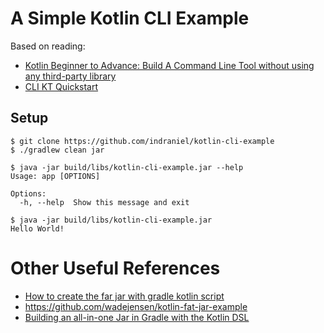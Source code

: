 # A Simple Kotlin CLI Example

Based on reading: 

* [Kotlin Beginner to Advance: Build A Command Line Tool without using any third-party library][0]
* [CLI KT Quickstart][1]

## Setup

```
$ git clone https://github.com/indraniel/kotlin-cli-example
$ ./gradlew clean jar

$ java -jar build/libs/kotlin-cli-example.jar --help
Usage: app [OPTIONS]

Options:
  -h, --help  Show this message and exit

$ java -jar build/libs/kotlin-cli-example.jar
Hello World!
```

# Other Useful References

* [How to create the far jar with gradle kotlin script][2]
* https://github.com/wadejensen/kotlin-fat-jar-example
* [Building an all-in-one Jar in Gradle with the Kotlin DSL][3]

[0]: https://medium.com/@deepak_v/kotlin-beginner-to-advance-build-real-command-line-tool-using-kotlinx-cli-608bbc6d9a3
[1]: https://ajalt.github.io/clikt/quickstart
[2]: https://stackoverflow.com/questions/41794914/how-to-create-the-fat-jar-with-gradle-kotlin-script
[3]: https://www.artificialworlds.net/blog/2019/07/12/building-an-all-in-one-jar-in-gradle-with-the-kotlin-dsl/
